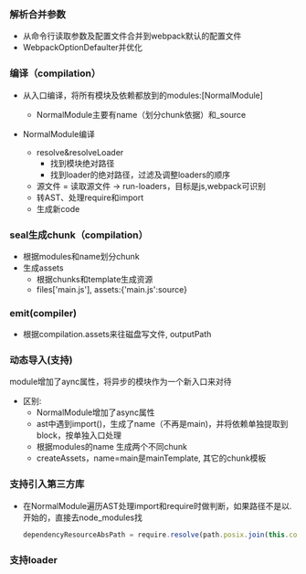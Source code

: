 ### 解析合并参数
* 从命令行读取参数及配置文件合并到webpack默认的配置文件
* WebpackOptionDefaulter并优化

### 编译（compilation）
* 从入口编译，将所有模块及依赖都放到的modules:[NormalModule]
    * NormalModule主要有name（划分chunk依据）和_source

* NormalModule编译
    * resolve&resolveLoader
        * 找到模块绝对路径
        * 找到loader的绝对路径，过滤及调整loaders的顺序
    * 源文件 = 读取源文件 -> run-loaders，目标是js,webpack可识别
    * 转AST、处理require和import
    * 生成新code

### seal生成chunk（compilation）
* 根据modules和name划分chunk
* 生成assets
    * 根据chunks和template生成资源
    * files['main.js'], assets:{'main.js':source}

### emit(compiler)
*  根据compilation.assets来往磁盘写文件, outputPath

### 动态导入(支持)
module增加了aync属性，将异步的模块作为一个新入口来对待
* 区别:
    * NormalModule增加了async属性
    * ast中遇到import()，生成了name（不再是main)，并将依赖单独提取到block，按单独入口处理
    * 根据modules的name 生成两个不同chunk
    * createAssets，name=main是mainTemplate, 其它的chunk模板

### 支持引入第三方库
* 在NormalModule遍历AST处理import和require时做判断，如果路径不是以.开始的，直接去node_modules找
    ```js
    dependencyResourceAbsPath = require.resolve(path.posix.join(this.context, 'node_modules', modulName));
    ```
### 支持loader
